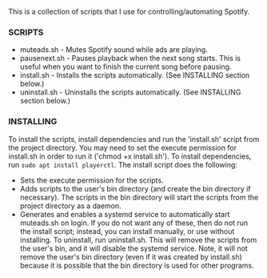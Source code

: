 This is a collection of scripts that I use for controlling/automating Spotify.

### SCRIPTS
 - muteads.sh - Mutes Spotify sound while ads are playing.
 - pausenext.sh - Pauses playback when the next song starts. This is useful when you want to finish the current song before pausing.
 - install.sh - Installs the scripts automatically. (See INSTALLING section below.)
 - uninstall.sh - Uninstalls the scripts automatically. (See INSTALLING section below.)


### INSTALLING
To install the scripts, install dependencies and run the 'install.sh' script from the project directory. You may need to set the execute permission for install.sh in order to run it ('chmod +x install.sh').
To install dependencies, run `sudo apt install playerctl`.
The install script does the following:
 - Sets the execute permission for the scripts.
 - Adds scripts to the user's bin directory (and create the bin directory if necessary). The scripts in the bin directory will start the scripts from the project directory as a daemon.
 - Generates and enables a systemd service to automatically start muteads.sh on login.
If you do not want any of these, then do not run the install script; instead, you can install manually, or use without installing.
To uninstall, run uninstall.sh. This will remove the scripts from the user's bin, and it will disable the systemd service. Note, it will not remove the user's bin directory (even if it was created by install.sh) because it is possible that the bin directory is used for other programs.
